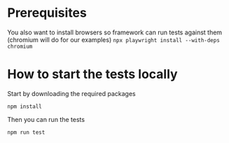 # Prerequisites

You also want to install browsers so framework can run tests against them (chromium will do for our examples)
`npx playwright install --with-deps chromium`

# How to start the tests locally

Start by downloading the required packages

`npm install`

Then you can run the tests

`npm run test`

